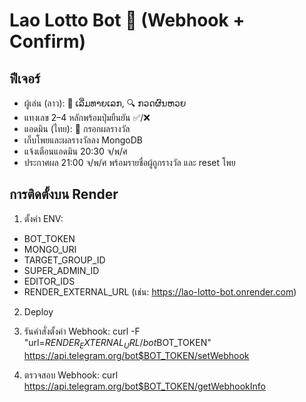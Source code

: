 # Lao Lotto Bot 🎲 (Webhook + Confirm)

## ฟีเจอร์
- ผู้เล่น (ลาว): 🎲 ເລີ່ມທາຍເລກ, 🔍 ກວດຜົນຫວຍ
- แทงเลข 2–4 หลักพร้อมปุ่มยืนยัน ✅/❌
- แอดมิน (ไทย): 📝 กรอกผลรางวัล
- เก็บโพยและผลรางวัลลง MongoDB
- แจ้งเตือนแอดมิน 20:30 จ/พ/ศ
- ประกาศผล 21:00 จ/พ/ศ พร้อมรายชื่อผู้ถูกรางวัล และ reset โพย

## การติดตั้งบน Render
1. ตั้งค่า ENV:
- BOT_TOKEN
- MONGO_URI
- TARGET_GROUP_ID
- SUPER_ADMIN_ID
- EDITOR_IDS
- RENDER_EXTERNAL_URL (เช่น: https://lao-lotto-bot.onrender.com)

2. Deploy
3. รันคำสั่งตั้งค่า Webhook:
   curl -F "url=$RENDER_EXTERNAL_URL/bot$BOT_TOKEN" https://api.telegram.org/bot$BOT_TOKEN/setWebhook

4. ตรวจสอบ Webhook:
   curl https://api.telegram.org/bot$BOT_TOKEN/getWebhookInfo
